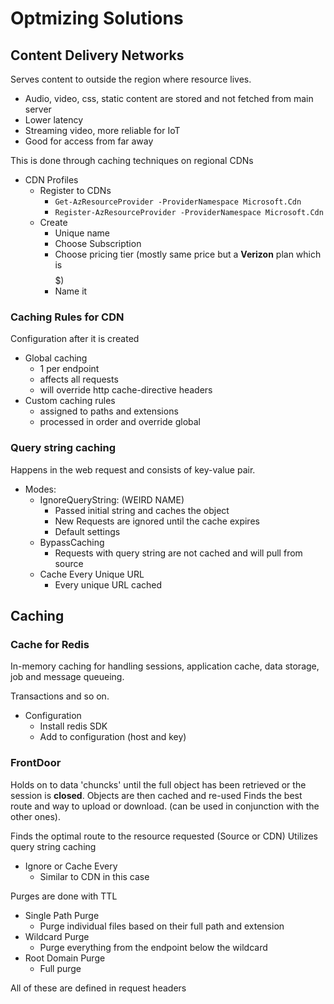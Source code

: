 # Optmizing Solutions

## Content Delivery Networks

Serves content to outside the region where resource lives.

* Audio, video, css, static content are stored and not fetched from main server
* Lower latency
* Streaming video, more reliable for IoT
* Good for access from far away

This is done through caching techniques on regional CDNs

* CDN Profiles
  * Register to CDNs
    * `Get-AzResourceProvider -ProviderNamespace Microsoft.Cdn`
    * `Register-AzResourceProvider -ProviderNamespace Microsoft.Cdn`
  * Create
    * Unique name
    * Choose Subscription
    * Choose pricing tier (mostly same price but a **Verizon** plan which is $$$$$)
    * Name it

### Caching Rules for CDN

Configuration after it is created

* Global caching
  * 1 per endpoint
  * affects all requests
  * will override http cache-directive headers
* Custom caching rules
  * assigned to paths and extensions
  * processed in order and override global

### Query string caching

Happens in the web request and consists of key-value pair.

* Modes:
  * IgnoreQueryString: (WEIRD NAME)
    * Passed initial string and caches the object
    * New Requests are ignored until the cache expires
    * Default settings
  * BypassCaching
    * Requests with query string are not cached and will pull from source
  * Cache Every Unique URL
    * Every unique URL cached

## Caching

### Cache for Redis

In-memory caching for handling sessions, application cache, data storage, job and message queueing.

Transactions and so on.

* Configuration
  * Install redis SDK
  * Add to configuration (host and key)

### FrontDoor

Holds on to data 'chuncks' until the full object has been retrieved or the session is **closed**.
Objects are then cached and re-used
Finds the best route and way to upload or download. (can be used in conjunction with the other ones).

Finds the optimal route to the resource requested (Source or CDN)
Utilizes query string caching
* Ignore or Cache Every
  * Similar to CDN in this case

Purges are done with TTL
* Single Path Purge
  * Purge individual files based on their full path and extension
* Wildcard Purge
  * Purge everything from the endpoint below the wildcard
* Root Domain Purge
  * Full purge

All of these are defined in request headers
